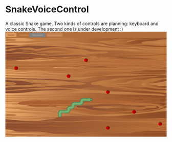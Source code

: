 # SnakeVoiceControl
A classic Snake game. Two kinds of controls are planning: keyboard and voice controls. The second one is under development :)
![Game screenshots](Screenshots/gameplay.jpg)
